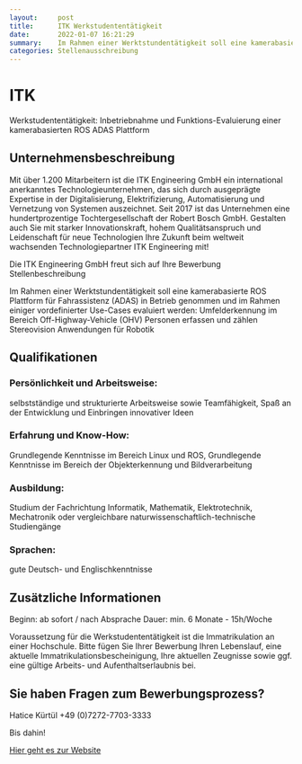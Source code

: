 ```yaml
---
layout:     post
title:      ITK Werkstudententätigkeit
date:       2022-01-07 16:21:29
summary:    Im Rahmen einer Werktstundentätigkeit soll eine kamerabasierte ROS Plattform für Fahrassistenz (ADAS) in Betrieb...
categories: Stellenausschreibung
---
```


# ITK
Werkstudententätigkeit: Inbetriebnahme und Funktions-Evaluierung einer kamerabasierten ROS ADAS Plattform

## Unternehmensbeschreibung

Mit über 1.200 Mitarbeitern ist die ITK Engineering GmbH ein international anerkanntes Technologieunternehmen, das sich durch ausgeprägte Expertise in der Digitalisierung, Elektrifizierung, Automatisierung und Vernetzung von Systemen auszeichnet. Seit 2017 ist das Unternehmen eine hundertprozentige Tochtergesellschaft der Robert Bosch GmbH. Gestalten auch Sie mit starker Innovationskraft, hohem Qualitätsanspruch und Leidenschaft für neue Technologien Ihre Zukunft beim weltweit wachsenden Technologiepartner ITK Engineering mit!

Die ITK Engineering GmbH freut sich auf Ihre Bewerbung
Stellenbeschreibung

Im Rahmen einer Werktstundentätigkeit soll eine kamerabasierte ROS Plattform für Fahrassistenz (ADAS) in Betrieb genommen und im Rahmen einiger vordefinierter Use-Cases evaluiert werden:
     Umfelderkennung im Bereich Off-Highway-Vehicle (OHV)
     Personen erfassen und zählen
     Stereovision Anwendungen für Robotik 

## Qualifikationen 

### Persönlichkeit und Arbeitsweise: 
selbstständige und strukturierte Arbeitsweise sowie Teamfähigkeit, Spaß an der Entwicklung und Einbringen innovativer Ideen
### Erfahrung und Know-How: 
Grundlegende Kenntnisse im Bereich Linux und ROS, Grundlegende Kenntnisse im Bereich der Objekterkennung und Bildverarbeitung
### Ausbildung: 
Studium der Fachrichtung Informatik, Mathematik, Elektrotechnik, Mechatronik oder vergleichbare naturwissenschaftlich-technische Studiengänge
### Sprachen: 
gute Deutsch- und Englischkenntnisse

## Zusätzliche Informationen

Beginn: ab sofort / nach Absprache
Dauer: min. 6 Monate - 15h/Woche

Voraussetzung für die Werkstudententätigkeit ist die Immatrikulation an einer Hochschule.
Bitte fügen Sie Ihrer Bewerbung Ihren Lebenslauf, eine aktuelle Immatrikulationsbescheinigung, Ihre aktuellen Zeugnisse sowie ggf. eine gültige Arbeits- und Aufenthaltserlaubnis bei.

## Sie haben Fragen zum Bewerbungsprozess?
Hatice Kürtül
+49 (0)7272-7703-3333

Bis dahin!

[Hier geht es zur Website](https://jobs.smartrecruiters.com/BoschGroup/743999786520803-werkstudententatigkeit-inbetriebnahme-und-funktions-evaluierung-einer-kamerabasierten-ros-adas-plattform)

